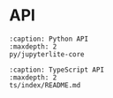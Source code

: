 # API

```{toctree}
:caption: Python API
:maxdepth: 2
py/jupyterlite-core
```

```{toctree}
:caption: TypeScript API
:maxdepth: 2
ts/index/README.md
```
